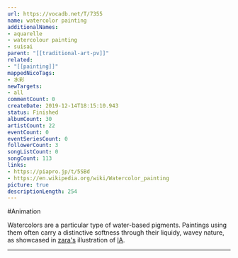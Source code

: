 ```yaml
---
url: https://vocadb.net/T/7355
name: watercolor painting
additionalNames: 
- aquarelle
- watercolour painting
- suisai
parent: "[[traditional-art-pv]]"
related:
- "[[painting]]"
mappedNicoTags:
- 水彩
newTargets:
- all
commentCount: 0
createDate: 2019-12-14T18:15:10.943
status: Finished
albumCount: 30
artistCount: 22
eventCount: 0
eventSeriesCount: 0
followerCount: 3
songListCount: 0
songCount: 113
links: 
- https://piapro.jp/t/5SBd
- https://en.wikipedia.org/wiki/Watercolor_painting
picture: true
descriptionLength: 254
---
```


#Animation

Watercolors are a particular type of water-based pigments. Paintings using them often carry a distinctive softness through their liquidy, wavey nature, as showcased in [zara's](https://vocadb.net/Ar/15944) illustration of [IA](https://vocadb.net/Ar/504).

---

